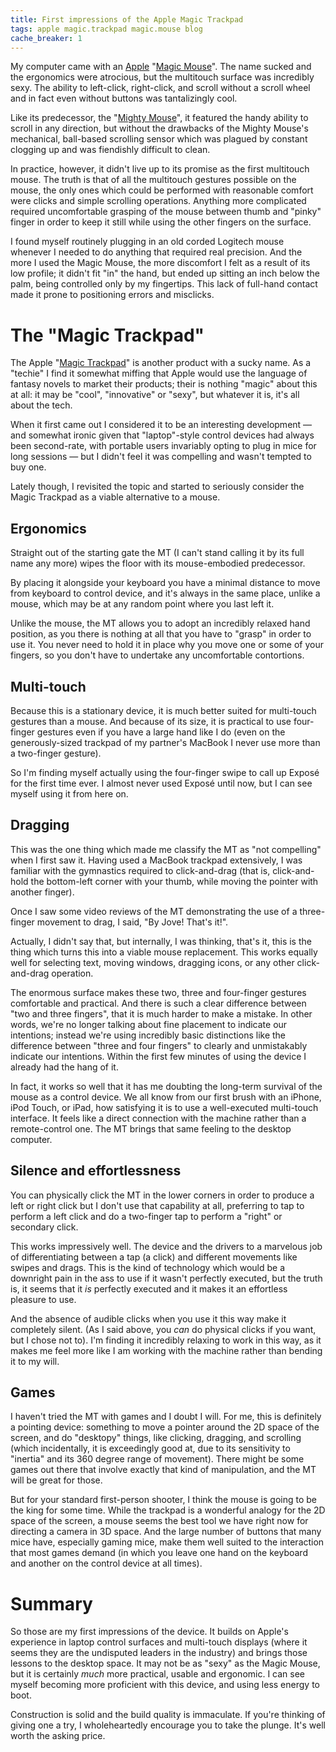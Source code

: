 ```yaml
---
title: First impressions of the Apple Magic Trackpad
tags: apple magic.trackpad magic.mouse blog
cache_breaker: 1
---
```


My computer came with an [Apple](/wiki/Apple) "[Magic Mouse](http://www.apple.com/magicmouse/)". The name sucked and the ergonomics were atrocious, but the multitouch surface was incredibly sexy. The ability to left-click, right-click, and scroll without a scroll wheel and in fact even without buttons was tantalizingly cool.

Like its predecessor, the "[Mighty Mouse](http://en.wikipedia.org/wiki/Apple_Mighty_Mouse)", it featured the handy ability to scroll in any direction, but without the drawbacks of the Mighty Mouse's mechanical, ball-based scrolling sensor which was plagued by constant clogging up and was fiendishly difficult to clean.

In practice, however, it didn't live up to its promise as the first multitouch mouse. The truth is that of all the multitouch gestures possible on the mouse, the only ones which could be performed with reasonable comfort were clicks and simple scrolling operations. Anything more complicated required uncomfortable grasping of the mouse between thumb and "pinky" finger in order to keep it still while using the other fingers on the surface.

I found myself routinely plugging in an old corded Logitech mouse whenever I needed to do anything that required real precision. And the more I used the Magic Mouse, the more discomfort I felt as a result of its low profile; it didn't fit "in" the hand, but ended up sitting an inch below the palm, being controlled only by my fingertips. This lack of full-hand contact made it prone to positioning errors and misclicks.

# The "Magic Trackpad"

The Apple "[Magic Trackpad](http://www.apple.com/magictrackpad/)" is another product with a sucky name. As a "techie" I find it somewhat miffing that Apple would use the language of fantasy novels to market their products; their is nothing "magic" about this at all: it may be "cool", "innovative" or "sexy", but whatever it is, it's all about the tech.

When it first came out I considered it to be an interesting development — and somewhat ironic given that "laptop"-style control devices had always been second-rate, with portable users invariably opting to plug in mice for long sessions — but I didn't feel it was compelling and wasn't tempted to buy one.

Lately though, I revisited the topic and started to seriously consider the Magic Trackpad as a viable alternative to a mouse.

## Ergonomics

Straight out of the starting gate the MT (I can't stand calling it by its full name any more) wipes the floor with its mouse-embodied predecessor.

By placing it alongside your keyboard you have a minimal distance to move from keyboard to control device, and it's always in the same place, unlike a mouse, which may be at any random point where you last left it.

Unlike the mouse, the MT allows you to adopt an incredibly relaxed hand position, as you there is nothing at all that you have to "grasp" in order to use it. You never need to hold it in place why you move one or some of your fingers, so you don't have to undertake any uncomfortable contortions.

## Multi-touch

Because this is a stationary device, it is much better suited for multi-touch gestures than a mouse. And because of its size, it is practical to use four-finger gestures even if you have a large hand like I do (even on the generously-sized trackpad of my partner's MacBook I never use more than a two-finger gesture).

So I'm finding myself actually using the four-finger swipe to call up Exposé for the first time ever. I almost never used Exposé until now, but I can see myself using it from here on.

## Dragging

This was the one thing which made me classify the MT as "not compelling" when I first saw it. Having used a MacBook trackpad extensively, I was familiar with the gymnastics required to click-and-drag (that is, click-and-hold the bottom-left corner with your thumb, while moving the pointer with another finger).

Once I saw some video reviews of the MT demonstrating the use of a three-finger movement to drag, I said, "By Jove! That's it!".

Actually, I didn't say that, but internally, I was thinking, that's it, this is the thing which turns this into a viable mouse replacement. This works equally well for selecting text, moving windows, dragging icons, or any other click-and-drag operation.

The enormous surface makes these two, three and four-finger gestures comfortable and practical. And there is such a clear difference between "two and three fingers", that it is much harder to make a mistake. In other words, we're no longer talking about fine placement to indicate our intentions; instead we're using incredibly basic distinctions like the difference between "three and four fingers" to clearly and unmistakably indicate our intentions. Within the first few minutes of using the device I already had the hang of it.

In fact, it works so well that it has me doubting the long-term survival of the mouse as a control device. We all know from our first brush with an iPhone, iPod Touch, or iPad, how satisfying it is to use a well-executed multi-touch interface. It feels like a direct connection with the machine rather than a remote-control one. The MT brings that same feeling to the desktop computer.

## Silence and effortlessness

You can physically click the MT in the lower corners in order to produce a left or right click but I don't use that capability at all, preferring to tap to perform a left click and do a two-finger tap to perform a "right" or secondary click.

This works impressively well. The device and the drivers to a marvelous job of differentiating between a tap (a click) and different movements like swipes and drags. This is the kind of technology which would be a downright pain in the ass to use if it wasn't perfectly executed, but the truth is, it seems that it *is* perfectly executed and it makes it an effortless pleasure to use.

And the absence of audible clicks when you use it this way make it completely silent. (As I said above, you *can* do physical clicks if you want, but I chose not to). I'm finding it incredibly relaxing to work in this way, as it makes me feel more like I am working with the machine rather than bending it to my will.

## Games

I haven't tried the MT with games and I doubt I will. For me, this is definitely a pointing device: something to move a pointer around the 2D space of the screen, and do "desktopy" things, like clicking, dragging, and scrolling (which incidentally, it is exceedingly good at, due to its sensitivity to "inertia" and its 360 degree range of movement). There might be some games out there that involve exactly that kind of manipulation, and the MT will be great for those.

But for your standard first-person shooter, I think the mouse is going to be the king for some time. While the trackpad is a wonderful analogy for the 2D space of the screen, a mouse seems the best tool we have right now for directing a camera in 3D space. And the large number of buttons that many mice have, especially gaming mice, make them well suited to the interaction that most games demand (in which you leave one hand on the keyboard and another on the control device at all times).

# Summary

So those are my first impressions of the device. It builds on Apple's experience in laptop control surfaces and multi-touch displays (where it seems they are the undisputed leaders in the industry) and brings those lessons to the desktop space. It may not be as "sexy" as the Magic Mouse, but it is certainly *much* more practical, usable and ergonomic. I can see myself becoming more proficient with this device, and using less energy to boot.

Construction is solid and the build quality is immaculate. If you're thinking of giving one a try, I wholeheartedly encourage you to take the plunge. It's well worth the asking price.
